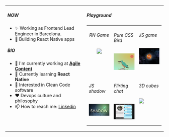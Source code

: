 <table width="100% !important"><tr><td valign="top" width="50%">

##### NOW

- ✨ Working as Frontend Lead Engineer in Barcelona.
- 🎯 Building React Native apps

##### BIO

- 🏢 I'm currently working at [**Agile Content**](https://www.agilecontent.com)
- 🌱 Currently learning **React Native**
- 🧐 Interested in Clean Code software
- ❤️ Devops culture and philosophy
- 📫 How to reach me: [Linkedin](https://www.linkedin.com/in/marclopezavila/)
  

</td><td valign="top" width="50%">

##### Playground

<table><tr><td valign="top" align="center" width="33%">
  
###### RN Game
[<img src="https://user-images.githubusercontent.com/33020233/174483546-3b3012b1-4e6e-47ef-a8cd-cbccab4955e6.png" width="80" align="center" center>](https://play.google.com/store/apps/details?id=com.malvi.simple2048)

</td>

<td valign="top" width="33%">

###### Pure CSS Bird
[<img src="https://github.com/MarcLopezAvila/pure-css-bird/blob/master/img/bird.png?raw=true" width="100">](https://github.com/MarcLopezAvila/pure-css-bird)

</td>

<td valign="top" width="33%">

###### JS game
[<img src="https://github.com/MarcLopezAvila/planet-defense-game/blob/master/img/game.png?raw=true" width="100">](https://github.com/MarcLopezAvila/planet-defense-game)

</td>

</tr>
<tr>
<td valign="top" width="33%">

###### JS shadow
[<img src="https://github.com/MarcLopezAvila/js-dynamic-shadow/blob/master/img/preview.png?raw=true" width="100">](https://github.com/MarcLopezAvila/js-dynamic-shadow)

</td>

<td valign="top" width="33%">

###### Flirting chat
[<img src="https://github.com/MarcLopezAvila/flirting-chat-demo/blob/master/img/preview.png?raw=true" width="100">](https://github.com/MarcLopezAvila/flirting-chat-demo)

</td>

<td valign="top" width="33%">

###### 3D cubes
[<img src="https://github.com/MarcLopezAvila/pure-css-3d-cubes/blob/master/img/preview.png?raw=true" width="100">](https://github.com/MarcLopezAvila/pure-css-3d-cubes)

</td></tr></table>

</td></tr></table>
